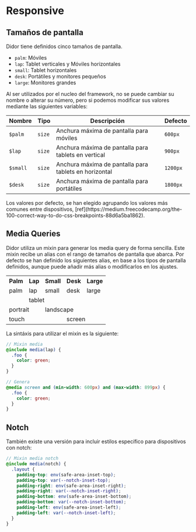 # Responsive

<!-- ## Movile o Desktop first

Trabajar con _mobile first_, significa que el sitio web está originalmente optimizado para los dispositivos móviles y que la versión de escritorio es solo una adaptación de la versión móvil y lo mismo se aplica, aunque a la inversa, cuando pensamos en desktop first.

Didor permite trabajar con los dos enfoques, basta con modificar el valor de la variable `$mobile-first` para alternar entre uno y otro.


> Por defecto didor está configurado con el enfoque **Desktop First**. -->


## Tamaños de pantalla
Didor tiene definidos cinco tamaños de pantalla.

- `palm`: Móviles
- `lap`: Tablet verticales y Móviles horizontales
- `small`: Tablet horizontales
- `desk`: Portátiles y monitores pequeños
- `large`: Monitores grandes

Al ser utilizados por el nucleo del framework, no se puede cambiar su nombre o alterar su número, pero si podemos modificar sus valores mediante las siguientes variables:


Nombre         | Tipo                           | Descripción                                                             | Defecto
---------------|--------------------------------|-------------------------------------------------------------------------|-------------
`$palm`        | <code>size</code>    | Anchura máxima de pantalla para móviles                                 | `600px`
`$lap`         | <code>size</code>    | Anchura máxima de pantalla para tablets en vertical                     | `900px`
`$small`       | <code>size</code>    | Anchura máxima de pantalla para tablets en horizontal                   | `1200px`
`$desk`        | <code>size</code>    | Anchura máxima de pantalla para portátiles                              | `1800px`

<p class="small">Los valores por defecto, se han elegido agrupando los valores más comunes entre dispositivos, [ref](https://medium.freecodecamp.org/the-100-correct-way-to-do-css-breakpoints-88d6a5ba1862).</p>

[9c90596b]: https://zellwk.com/blog/media-query-units/ "PX, EM or REM Media Queries?"
[e02d6c98]: https://medium.freecodecamp.org/the-100-correct-way-to-do-css-breakpoints-88d6a5ba1862 "The 100% correct way to do CSS breakpoints"

## Media Queries

Didor utiliza un mixin para generar los media query de forma sencilla. Este mixin recibe un alias con el rango de tamaños de pantalla que abarca. Por defecto se han definido los siguientes alias, en base a los tipos de pantalla definidos, aunque puede añadir más alias o modificarlos en los ajustes.

<div class="responsive">
  <table class="responsive__table">
    <tr>
      <th><az-icon name="palm" scale="1.1"></az-icon> Palm</th>
      <th><az-icon name="lap" scale="1.1"></az-icon> Lap</th>
      <th><az-icon name="small" scale="1.1"></az-icon> Small</th>
      <th><az-icon name="desktop" scale="1.1"></az-icon> Desk</th>
      <th><az-icon name="large" scale="1.1"></az-icon> Large</th>
    </tr>
    <tr>
      <td><div class="responsive__block">palm</div></td>
      <td><div class="responsive__block">lap</div></td>
      <td><div class="responsive__block">small</div></td>
      <td><div class="responsive__block">desk</div></td>
      <td><div class="responsive__block">large</div></td>
    </tr>
    <tr>
      <td>&nbsp;</td>
      <td colspan="2"><div class="responsive__block">tablet</div></td>
      <td colspan="2">&nbsp;</td>
    </tr>
    <tr>
      <td colspan="2"><div class="responsive__block">portrait</div></td>
      <td colspan="3"><div class="responsive__block">landscape</div></td>
    </tr>
    <tr>
      <td colspan="3"><div class="responsive__block">touch</div></td>
      <td colspan="2"><div class="responsive__block">screen</div></td>
    </tr>
  </table>

  <div class="responsive--background">
    <div class="responsive__background__block"></div>
    <div class="responsive__background__block"></div>
    <div class="responsive__background__block"></div>
    <div class="responsive__background__block"></div>
    <div class="responsive__background__block"></div>
  </div>
</div>


La sintáxis para utilizar el mixin es la siguiente:

``` scss
// Mixin media
@include media(lap) {
  .foo {
    color: green;
  }
}

// Genera
@media screen and (min-width: 600px) and (max-width: 899px) {
  .foo {
    color: green;
  }
}
```

## Notch

También existe una versión para incluir estilos específico para dispositivos con notch:

``` scss
// Mixin media notch
@include media(notch) {
  .layout {
    padding-top: env(safe-area-inset-top);
    padding-top: var(--notch-inset-top);
    padding-right: env(safe-area-inset-right);
    padding-right: var(--notch-inset-right);
    padding-bottom: env(safe-area-inset-bottom);
    padding-bottom: var(--notch-inset-bottom);
    padding-left: env(safe-area-inset-left);
    padding-left: var(--notch-inset-left);
  }
}
```
